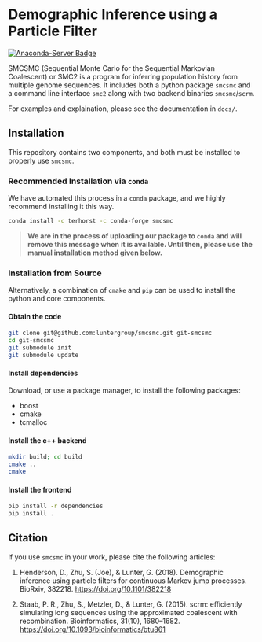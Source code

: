 # Demographic Inference using a Particle Filter
[![Anaconda-Server Badge](https://anaconda.org/anaconda/anaconda/badges/installer/conda.svg)](https://conda.anaconda.org/anaconda)

SMCSMC (Sequential Monte Carlo for the Sequential Markovian Coalescent) or SMC2 is a program for inferring population history from multiple genome sequences. It includes both a python package `smcsmc` and a command line interface `smc2` along with two backend binaries `smcsmc`/`scrm`.

For examples and explaination, please see the documentation in `docs/`. 

## Installation

This repository contains two components, and both must be installed to properly use `smcsmc`.

### Recommended Installation via `conda`

We have automated this process in a `conda` package, and we highly recommend installing it this way.

```sh
conda install -c terhorst -c conda-forge smcsmc
```

> **We are in the process of uploading our package to `conda` and will remove this message when it is available. Until then, please use the manual installation method given below.**

### Installation from Source

Alternatively, a combination of `cmake` and `pip` can be used to install the python and core components.

#### Obtain the code

```sh
git clone git@github.com:luntergroup/smcsmc.git git-smcsmc
cd git-smcsmc
git submodule init
git submodule update
```

#### Install dependencies

Download, or use a package manager, to install the following packages:

- boost
- cmake
- tcmalloc

#### Install the c++ backend

```sh
mkdir build; cd build
cmake ..
cmake
```

#### Install the frontend

```sh
pip install -r dependencies
pip install .
```

## Citation

If you use `smcsmc` in your work, please cite the following articles:

1. Henderson, D., Zhu, S. (Joe), & Lunter, G. (2018). Demographic inference using particle filters for continuous Markov jump processes. BioRxiv, 382218. https://doi.org/10.1101/382218

2. Staab, P. R., Zhu, S., Metzler, D., & Lunter, G. (2015). scrm: efficiently simulating long sequences using the approximated coalescent with recombination. Bioinformatics, 31(10), 1680–1682. https://doi.org/10.1093/bioinformatics/btu861


